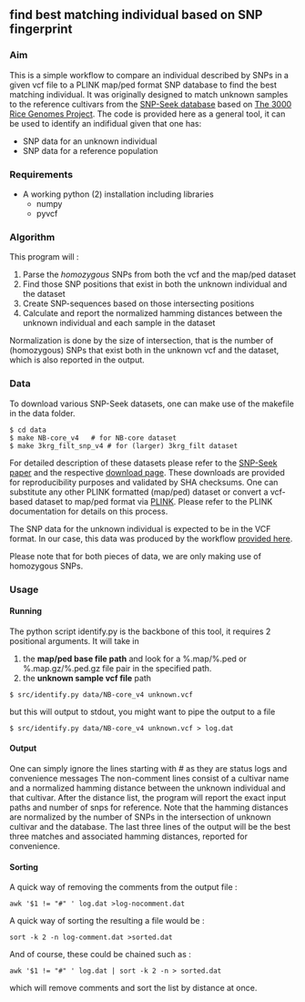 ## find best matching individual based on SNP fingerprint

### Aim 

This is a simple workflow to compare an individual described by SNPs in a given vcf file to a PLINK map/ped format SNP database to find the best matching individual. 
It was originally designed to match unknown samples to the reference cultivars from the [SNP-Seek database](http://nar.oxfordjournals.org/content/43/D1/D1023.full) based on [The 3000 Rice Genomes Project](http://gigascience.biomedcentral.com/articles/10.1186/2047-217X-3-7). 
The code is provided here as a general tool, it can be used to identify an indifidual given that one has:

  * SNP data for an unknown individual
  * SNP data for a reference population 

### Requirements

  * A working python (2) installation including libraries
    * numpy
    * pyvcf 

### Algorithm

This program will : 

1. Parse the *homozygous* SNPs from both the vcf and the map/ped dataset
2. Find those SNP positions that exist in both the unknown individual and the dataset
3. Create SNP-sequences based on those intersecting positions
4. Calculate and report the normalized hamming distances between the unknown individual and each sample in the dataset

Normalization is done by the size of intersection, that is the number of (homozygous) SNPs that exist both in the unknown vcf and the dataset, which is also reported in the output.  

### Data

To download various SNP-Seek datasets, one can make use of the makefile in the data folder. 

```
$ cd data
$ make NB-core_v4  	# for NB-core dataset
$ make 3krg_filt_snp_v4 # for (larger) 3krg_filt dataset
```

For detailed description of these datasets please refer to the [SNP-Seek paper](http://nar.oxfordjournals.org/content/43/D1/D1023.full) and the respective [download page](http://oryzasnp-atcg-irri-org.s3-website-ap-southeast-1.amazonaws.com/).
These downloads are provided for reproducibility purposes and validated by SHA checksums. 
One can substitute any other PLINK formatted (map/ped) dataset or convert a vcf-based dataset to map/ped format via [PLINK](https://www.cog-genomics.org/plink2/).
Please refer to the PLINK documentation for details on this process. 

The SNP data for the unknown individual is expected to be in the VCF format. 
In our case, this data was produced by the workflow [provided here](https://github.com/huangc/WGvarSNP).

Please note that for both pieces of data, we are only making use of homozygous SNPs. 

### Usage

#### Running

The python script identify.py is the backbone of this tool, it requires 2 positional arguments. It will take in 

1. the **map/ped base file path** and look for a %.map/%.ped or %.map.gz/%.ped.gz file pair in the specified path.  
2. the **unknown sample vcf file** path


```
$ src/identify.py data/NB-core_v4 unknown.vcf 
```

but this will output to stdout, you might want to pipe the output to a file


```
$ src/identify.py data/NB-core_v4 unknown.vcf > log.dat

```

#### Output

One can simply ignore the lines starting with # as they are status logs and convenience messages
The non-comment lines consist of a cultivar name and a normalized hamming distance between the unknown individual and that cultivar. 
After the distance list, the program will report the exact input paths and number of snps for reference. 
Note that the hamming distances are normalized by the number of SNPs in the intersection of unknown cultivar and the database. 
The last three lines of the output will be the best three matches and associated hamming distances, reported for convenience.

#### Sorting

A quick way of removing the comments from the output file :

```
awk '$1 != "#" ' log.dat >log-nocomment.dat
```

A quick way of sorting the resulting a file would be :


```
sort -k 2 -n log-comment.dat >sorted.dat
```

And of course, these could be chained such as :

```
awk '$1 != "#" ' log.dat | sort -k 2 -n > sorted.dat
```

which will remove comments and sort the list by distance at once. 






